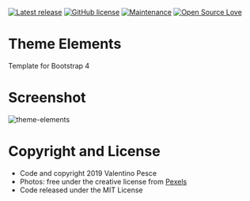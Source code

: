 [![Latest release](https://img.shields.io/github/release/kenlog/theme-elements.svg)](https://github.com/kenlog/theme-elements/releases)
[![GitHub license](https://img.shields.io/github/license/Naereen/StrapDown.js.svg)](https://github.com/kenlog/theme-elements/blob/master/LICENSE)
[![Maintenance](https://img.shields.io/badge/Maintained%3F-yes-green.svg)](https://github.com/kenlog/theme-elements/graphs/contributors)
[![Open Source Love](https://badges.frapsoft.com/os/v1/open-source.svg?v=103)]()

# Theme Elements

Template for Bootstrap 4

# Screenshot

![theme-elements](https://user-images.githubusercontent.com/11728231/51980261-d0972380-248f-11e9-8ec5-ee8f003a439b.jpg)

# Copyright and License

- Code and copyright 2019 Valentino Pesce
- Photos: free under the creative license from [Pexels](https://www.pexels.com/photo-license/)
- Code released under the MIT License

